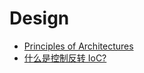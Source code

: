 # Design

- [Principles of Architectures](/programming/design/principles-of-architectures.md)
- [什么是控制反转 IoC?](/programming/design/what-is-inversion-of-control.md)
